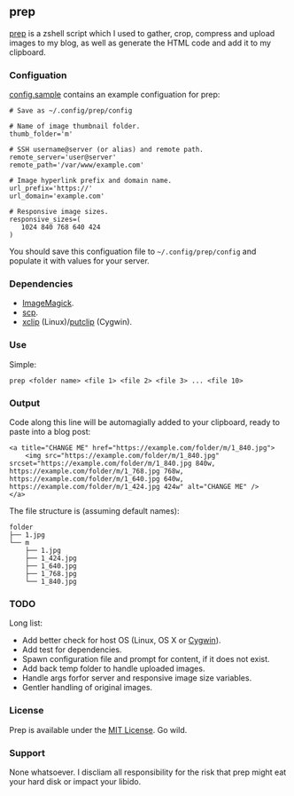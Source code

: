 ## prep
[prep](https://github.com/bhalash/prep) is a zshell script which I used to gather, crop, compress and upload images to my blog, as well as generate the HTML code and add it to my clipboard.

### Configuation
[config.sample](/config.sample) contains an example configuation for prep:

    # Save as ~/.config/prep/config

    # Name of image thumbnail folder.
    thumb_folder='m'

    # SSH username@server (or alias) and remote path.
    remote_server='user@server'
    remote_path='/var/www/example.com'

    # Image hyperlink prefix and domain name.
    url_prefix='https://'
    url_domain='example.com'

    # Responsive image sizes.
    responsive_sizes=(
       1024 840 768 640 424
    )

You should save this configuation file to `~/.config/prep/config` and populate it with values for your server.

### Dependencies
* [ImageMagick](http://www.imagemagick.org/script/index.php).
* [scp](http://linux.die.net/man/1/scp).
* [xclip](http://linux.die.net/man/1/xclip) (Linux)/[putclip](http://gnuwin32.sourceforge.net/packages/cygutils.htm) (Cygwin).

### Use
Simple:

    prep <folder name> <file 1> <file 2> <file 3> ... <file 10>

### Output

Code along this line will be automagially added to your clipboard, ready to paste into a blog post:

    <a title="CHANGE ME" href="https://example.com/folder/m/1_840.jpg">
        <img src="https://example.com/folder/m/1_840.jpg" srcset="https://example.com/folder/m/1_840.jpg 840w, https://example.com/folder/m/1_768.jpg 768w, https://example.com/folder/m/1_640.jpg 640w, https://example.com/folder/m/1_424.jpg 424w" alt="CHANGE ME" />
    </a>

The file structure is (assuming default names):

    folder
    ├── 1.jpg
    └── m
        ├── 1.jpg
        ├── 1_424.jpg
        ├── 1_640.jpg
        ├── 1_768.jpg
        └── 1_840.jpg

### TODO
Long list:

* Add better check for host OS (Linux, OS X or [Cygwin](https://www.cygwin.com/)).
* Add test for dependencies.
* Spawn configuration file and prompt for content, if it does not exist.
* Add back temp folder to handle uploaded images.
* Handle args forfor server and responsive image size variables.
* Gentler handling of original images.

### License
Prep is available under the [MIT License](https://opensource.org/licenses/MIT). Go wild.

### Support
None whatsoever. I discliam all responsibility for the risk that prep might eat your hard disk or impact your libido.
